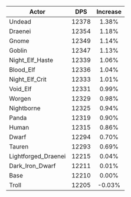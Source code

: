 | Actor | DPS | Increase |
|---|:---:|:---:|
|Undead|12378|1.38%|
|Draenei|12354|1.18%|
|Gnome|12349|1.14%|
|Goblin|12347|1.13%|
|Night_Elf_Haste|12339|1.06%|
|Blood_Elf|12336|1.04%|
|Night_Elf_Crit|12333|1.01%|
|Void_Elf|12331|0.99%|
|Worgen|12329|0.98%|
|Nightborne|12325|0.94%|
|Panda|12319|0.90%|
|Human|12315|0.86%|
|Dwarf|12294|0.70%|
|Tauren|12293|0.69%|
|Lightforged_Draenei|12215|0.04%|
|Dark_Iron_Dwarf|12211|0.01%|
|Base|12210|0.00%|
|Troll|12205|-0.03%|
